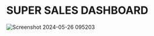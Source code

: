 # SUPER SALES DASHBOARD 

![Screenshot 2024-05-26 095203](https://github.com/aashish-Raj-9/Super-Sales-Dash-Board-/assets/151666697/ebdce1d2-af5e-4331-a701-a356c9c65e21)
